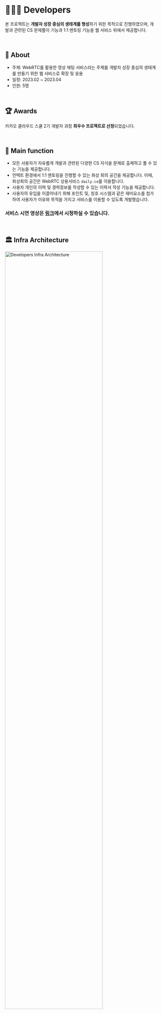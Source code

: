 # 👨🏻‍💻 Developers

본 프로젝트는 **개발자 성장 중심의 생태계를 형성**하기 위한 목적으로 진행하였으며, 개발과 관련된 CS 문제풀이 기능과 1:1 멘토링 기능을 웹 서비스 위에서 제공합니다.

<br>

## 👋 About
- 주제: WebRTC를 활용한 영상 채팅 서비스라는 주제를 개발자 성장 중심의 생태계를 만들기 위한 웹 서비스로 확장 및 응용
- 일정: 2023.02 ~ 2023.04
- 인원: 5명

<br>

## 🏆 Awards
카카오 클라우드 스쿨 2기 개발자 과정 **최우수 프로젝트로 선정**되었습니다.

<br>

## 🌟 Main function

- 모든 사용자가 자유롭게 개발과 관련된 다양한 CS 지식을 문제로 출제하고 풀 수 있는 기능을 제공합니다.
- 언택트 환경에서 1:1 멘토링을 진행할 수 있는 화상 회의 공간을 제공합니다. 이때, 화상회의 공간은 WebRTC 상용서비스 `daily.co`를 이용합니다.
- 사용자 개인의 이력 및 경력정보를 작성할 수 있는 이력서 작성 기능을 제공합니다.
- 사용자의 유입을 이끌어내기 위해 포인트 및, 칭호 시스템과 같은 재미요소를 첨가하여 사용자가 이유와 목적을 가지고 서비스를 이용할 수 있도록 개발했습니다.

### 서비스 시연 영상은 [링크](https://drive.google.com/file/d/1SzE9MZmdG3EeFcPES93MCmNSM5gNpXzR/view?usp=sharing)에서 시청하실 수 있습니다.

<br>

## 🏛️ Infra Architecture

<img width="80%" alt="Developers Infra Architecture" src="https://user-images.githubusercontent.com/59594946/236379718-bd7377f4-937b-432e-a1b6-2f0291391ac3.png">

<br>

## 🖥️ Service Architecture

<img width="80%" alt="Developers Service Architecture" src="https://user-images.githubusercontent.com/59594946/236380148-52bac1e9-f294-47bc-a6d4-0fb6e0c77953.png">

<br>

## ☁︎ Cloud Develop Skills and Tools

<table cellpadding="0">
  <tr style="padding: 0">
    <td valign="top"><img height="300" src="https://user-images.githubusercontent.com/59594946/236382322-db998485-88e9-4179-b025-17327009a7ca.png"/></td>
    <td valign="top"><img height="300" src="https://user-images.githubusercontent.com/59594946/236382346-ed3742e8-4977-4353-b7c9-0752175b8323.png"/></td>
  </tr>
</table>

- **AWS Tools**: EKS(Ingress, Service, Deployment, Pod), EC2, S3, Route53, ACM, Cloud Watch

<br>

## 🛠️ Application Develop Skills and Tools

<table cellpadding="0">
  <tr style="padding: 0">
    <td valign="top"><img height="200" src="https://user-images.githubusercontent.com/59594946/236380560-e8f8fcec-cb6e-4682-a399-5b22b4842273.png"/></td>
    <td valign="top"><img height="200" src="https://user-images.githubusercontent.com/59594946/236380712-b02737bb-d035-453a-8b50-14196fb71682.png"/></td>
    <td valign="top"><img height="200" src="https://user-images.githubusercontent.com/59594946/236381323-028dc35c-188c-4cf7-a9b7-7226cea69595.png"/></td>
  </tr>
</table>

- **Presentation Tier**: TypeScript, React, Nginx
- **Application Tier**: Java, Spring Boot, Gradle, Lombok, JUnut5, Mockito, Querydsl, JWT, RabbitMQ, Spring Security, Spring Data JPA, Spring Rest Docs
- **Data Tier**: MariaDB, Redis
- **CI/CD**: Jenkins, ArgoCD, Github, Docker
- **etc**: IntelliJ, VSCode, ERD Cloud, Notion, Slack, Figma

<br>

## 📝 API Specification

<img width="80%" alt="Developers API Specification" src="https://user-images.githubusercontent.com/59594946/236383710-84a1c8c9-4138-43ea-b524-538a213aba3c.png">

- Member(사용자) API 명세서: [링크](https://diveloper.site/docs/member/index.html)에서 확인하실 수 있습니다.
  - [Github 주소](https://github.com/kcs-developers/developers-member/blob/main/src/main/resources/static/docs/member/index.html)
- Solve(문제풀이) API 명세서: [링크](https://diveloper.site/docs/solve/index.html)에서 확인하실 수 있습니다.
  - [Github 주소](https://github.com/kcs-developers/developers-solve/blob/main/src/main/resources/static/docs/solve/index.html)
- Live(멘토링) API 명세서: [링크](https://diveloper.site/docs/live/index.html)에서 확인하실 수 있습니다.
  - [Github 주소](https://github.com/kcs-developers/developers-live/blob/main/src/main/resources/static/docs/live/index.html)


<br>

## 👥 Member

|이름|역할|Github|
|:--:|:--:|:--:|
|문태준|- 팀 리드 <br> - 사용자 인증 시스템 개발 <br> - AWS EKS Cluster 및 Managed 서비스 연동 <br> - CI/CD 파이프라인 구축|[lango](https://github.com/Jooney-95)|
|강지덕|- daily.co 연동 서비스 개발 <br> - 메시지 브로커를 이용한 알림 서비스 개발|[paduck-96](https://github.com/paduck-96)|
|김지수|- 멘토링 1:1 예약 서비스 개발 <br> - AWS RDS 및 Redis DB 연동 및 최적화|[soojik](https://github.com/soojik)|
|윤태호|- 문제풀이 서비스 검색 기능(동적쿼리) 개발|[EagerProgrammer](https://github.com/EagerProgrammer)|
|이정엽|- 문제풀이 답안 검증 시스템 개발 <br> - S3 파일 업로드 프로세스 구축|[ITfervor](https://github.com/ITfervor)|

